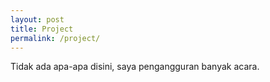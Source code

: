 ```yaml
---
layout: post
title: Project
permalink: /project/
---
```


Tidak ada apa-apa disini, saya pengangguran banyak acara.


[jekyll-organization]: https://github.com/jekyll
